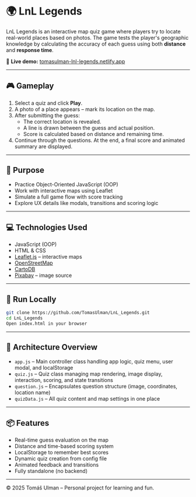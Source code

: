 
# 🌍 LnL Legends

LnL Legends is an interactive map quiz game where players try to locate real-world places based on photos. The game tests the player's geographic knowledge by calculating the accuracy of each guess using both **distance** and **response time**.

🔗 **Live demo:** [tomasulman-lnl-legends.netlify.app](https://tomasulman-lnl-legends.netlify.app/)

---

## 🎮 Gameplay

1. Select a quiz and click **Play**.
2. A photo of a place appears – mark its location on the map.
3. After submitting the guess:
   - The correct location is revealed.
   - A line is drawn between the guess and actual position.
   - Score is calculated based on distance and remaining time.
4. Continue through the questions. At the end, a final score and animated summary are displayed.

---

## 🧠 Purpose

- Practice Object-Oriented JavaScript (OOP)
- Work with interactive maps using Leaflet
- Simulate a full game flow with score tracking
- Explore UX details like modals, transitions and scoring logic

---

## 💻 Technologies Used

- JavaScript (OOP)
- HTML & CSS
- [Leaflet.js](https://leafletjs.com/) – interactive maps
- [OpenStreetMap](https://www.openstreetmap.org/copyright)
- [CartoDB](https://carto.com/attributions)
- [Pixabay](https://pixabay.com/) – image source

---

## 🚀 Run Locally

```bash
git clone https://github.com/TomasUlman/LnL_Legends.git
cd LnL_Legends
Open index.html in your browser
```

---

## 📁 Architecture Overview

- `app.js` – Main controller class handling app logic, quiz menu, user modal, and localStorage
- `quiz.js` – Quiz class managing map rendering, image display, interaction, scoring, and state transitions
- `question.js` – Encapsulates question structure (image, coordinates, location name)
- `quizData.js` – All quiz content and map settings in one place

---

## 📦 Features

- Real-time guess evaluation on the map
- Distance and time-based scoring system
- LocalStorage to remember best scores
- Dynamic quiz creation from config file
- Animated feedback and transitions
- Fully standalone (no backend)

---

© 2025 Tomáš Ulman – Personal project for learning and fun.
